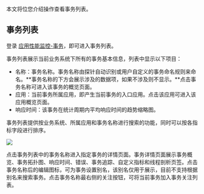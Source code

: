 本文将位您介绍操作查看事务列表。

## 事务列表

登录 [应用性能监控-事务](https://console.cloud.tencent.com/monitor/tapm/action/list)，即可进入事务列表。

事务列表展示当前业务系统下所有的事务基本信息，列表中显示以下项目：

-   名称：事务名称。事务名称由探针自动识别或用户自定义的事务命名规则来命名。**事务名称的下方会展示涉及的数据项，如果不涉及则不显示。**点击事务名称可进入该事务的概览页面。
-   应用：当前事务所属应用，即产生当前事务的入口应用。点击该应用可进入该应用概览页面。
-   响应时间：该事务在统计周期内平均响应时间的趋势缩略图。

事务列表提供按业务系统、所属应用和事务名称进行搜索的功能，同时可以按各指标字段进行排序。

![](https://main.qcloudimg.com/raw/41dfae7f838ce7aeb9c21becc7959485.png)

点击事务列表中的事务名称进入指定事务的详情页面。事务详情页面展示事务概览、事务拓扑图、响应时间、错误、事务追踪、自定义指标和线程剖析页签。点击事务名称后的编辑图标，可为事务设置别名，该别名仅用于展示，目前不支持根据别名来搜索事务。点击事务名称最右侧的关注按钮，可将当前事务加入事务关注列表。

